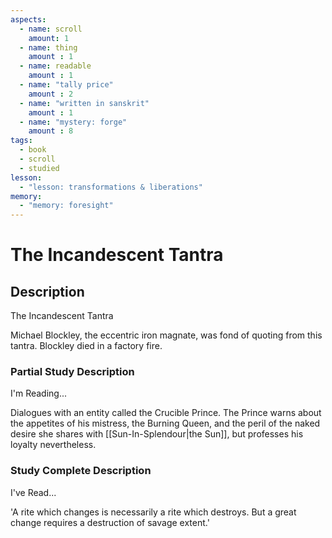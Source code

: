 ```yaml
---
aspects: 
  - name: scroll
    amount: 1
  - name: thing
    amount : 1
  - name: readable
    amount : 1
  - name: "tally price"
    amount : 2
  - name: "written in sanskrit"
    amount : 1
  - name: "mystery: forge"
    amount : 8
tags:
  - book
  - scroll
  - studied
lesson:
  - "lesson: transformations & liberations"
memory:
  - "memory: foresight"
---
```


# The Incandescent Tantra

## Description
The Incandescent Tantra

Michael Blockley, the eccentric iron magnate, was fond of quoting from this tantra. Blockley died in a factory fire.
### Partial Study Description
I'm Reading...

Dialogues with an entity called the Crucible Prince. The Prince warns about the appetites of his mistress, the Burning Queen, and the peril of the naked desire she shares with [[Sun-In-Splendour|the Sun]], but professes his loyalty nevertheless.
### Study Complete Description
I've Read...

'A rite which changes is necessarily a rite which destroys. But a great change requires a destruction of savage extent.'